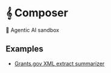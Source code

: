 # 𝄞 Composer
🚀 Agentic AI sandbox

## Examples
- [Grants.gov XML extract summarizer](https://github.com/matthewcarbone/Composer/blob/master/docs/examples/grants-gov.md)

